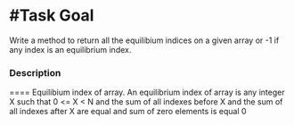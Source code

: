 #Task Goal
=====
Write a method to return all the equilibium indices on a given array or -1 if 
any index is an equilibrium index.

### Description
====
Equilibium index of array. An equilibrium index of array is any integer
X such that 0 <= X < N and the sum of all indexes before X and the sum of all 
indexes after X are equal and sum of zero elements is equal 0


